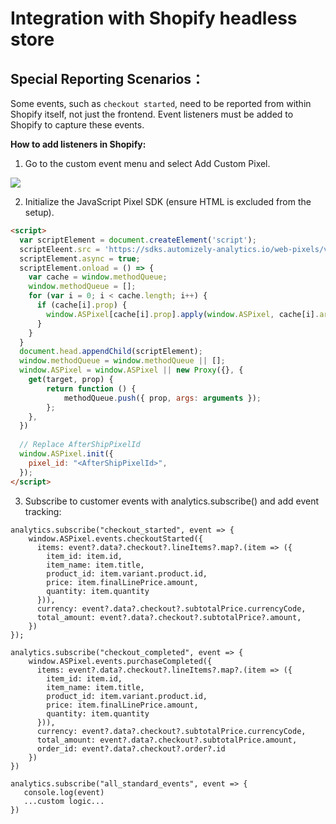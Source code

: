 # Integration with Shopify headless store 
## Special Reporting Scenarios：
Some events, such as `checkout started`, need to be reported from within Shopify itself, not just the frontend. Event listeners must be added to Shopify to capture these events.

**How to add listeners in Shopify:**
1. Go to the custom event menu and select Add Custom Pixel.

<img src="https://assets.am-static.com/api_docs_center/web_pixel/a82d67977f844146f5a2670e183ce61b">

2. Initialize the JavaScript Pixel SDK (ensure HTML is excluded from the setup).
```html
<script>
  var scriptElement = document.createElement('script');
  scriptEleent.src = 'https://sdks.automizely-analytics.io/web-pixels/v1/web.js';
  scriptElement.async = true;
  scriptElement.onload = () => {
    var cache = window.methodQueue;
    window.methodQueue = [];
    for (var i = 0; i < cache.length; i++) {
      if (cache[i].prop) {
        window.ASPixel[cache[i].prop].apply(window.ASPixel, cache[i].args || []);
      }
    }
  }
  document.head.appendChild(scriptElement);
  window.methodQueue = window.methodQueue || [];
  window.ASPixel = window.ASPixel || new Proxy({}, {
    get(target, prop) {
        return function () {
            methodQueue.push({ prop, args: arguments });
        };
    },
  })
  
  // Replace AfterShipPixelId
  window.ASPixel.init({
    pixel_id: "<AfterShipPixelId>",
  });
</script>
```

3. Subscribe to customer events with analytics.subscribe() and add event tracking:
```tsx
analytics.subscribe("checkout_started", event => {
    window.ASPixel.events.checkoutStarted({
      items: event?.data?.checkout?.lineItems?.map?.(item => ({
        item_id: item.id,
        item_name: item.title,
        product_id: item.variant.product.id,
        price: item.finalLinePrice.amount,
        quantity: item.quantity
      })),
      currency: event?.data?.checkout?.subtotalPrice.currencyCode,
      total_amount: event?.data?.checkout?.subtotalPrice?.amount,
    })
});

analytics.subscribe("checkout_completed", event => {
    window.ASPixel.events.purchaseCompleted({
      items: event?.data?.checkout?.lineItems?.map?.(item => ({
        item_id: item.id,
        item_name: item.title,
        product_id: item.variant.product.id,
        price: item.finalLinePrice.amount,
        quantity: item.quantity
      })),
      currency: event?.data?.checkout?.subtotalPrice.currencyCode,
      total_amount: event?.data?.checkout?.subtotalPrice.amount,
      order_id: event?.data?.checkout?.order?.id
    })
})

analytics.subscribe("all_standard_events", event => {
   console.log(event)
   ...custom logic...
})
```


